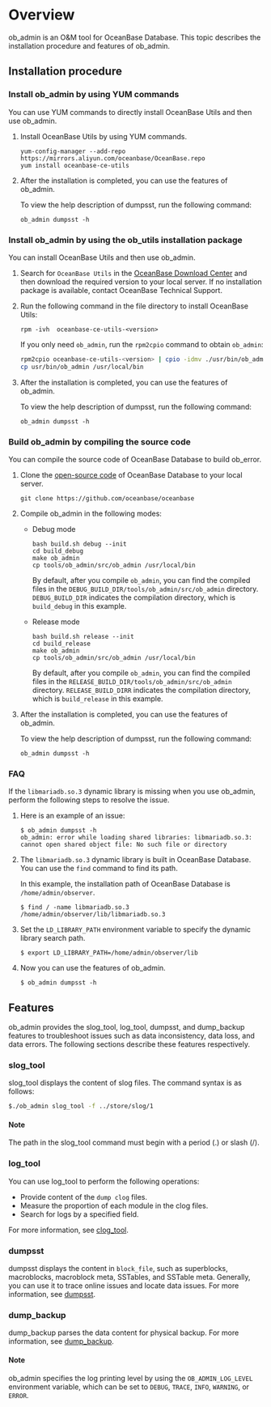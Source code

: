 # Overview

ob_admin is an O&M tool for OceanBase Database. This topic describes the installation procedure and features of ob_admin.

## Installation procedure

### Install ob_admin by using YUM commands

You can use YUM commands to directly install OceanBase Utils and then use ob_admin.

1. Install OceanBase Utils by using YUM commands.

   ```shell
   yum-config-manager --add-repo https://mirrors.aliyun.com/oceanbase/OceanBase.repo
   yum install oceanbase-ce-utils
   ```

2. After the installation is completed, you can use the features of ob_admin.

   To view the help description of dumpsst, run the following command:

   ```shell
   ob_admin dumpsst -h
   ```

### Install ob_admin by using the ob_utils installation package

You can install OceanBase Utils and then use ob_admin.

1. Search for `OceanBase Utils` in the [OceanBase Download Center](https://en.oceanbase.com/softwarecenter) and then download the required version to your local server.
   If no installation package is available, contact OceanBase Technical Support.

2. Run the following command in the file directory to install OceanBase Utils:

   ```shell
   rpm -ivh  oceanbase-ce-utils-<version>
   ```

   If you only need `ob_admin`, run the `rpm2cpio` command to obtain `ob_admin`:

   ```bash
   rpm2cpio oceanbase-ce-utils-<version> | cpio -idmv ./usr/bin/ob_admin
   cp usr/bin/ob_admin /usr/local/bin
   ```

3. After the installation is completed, you can use the features of ob_admin.

   To view the help description of dumpsst, run the following command:

   ```shell
   ob_admin dumpsst -h
   ```

### Build ob_admin by compiling the source code

You can compile the source code of OceanBase Database to build ob_error.

1. Clone the [open-source code](https://github.com/oceanbase) of OceanBase Database to your local server.

   ```shell
   git clone https://github.com/oceanbase/oceanbase
   ```


2. Compile ob_admin in the following modes:

   * Debug mode

      ```shell
      bash build.sh debug --init
      cd build_debug
      make ob_admin
      cp tools/ob_admin/src/ob_admin /usr/local/bin
      ```

      By default, after you compile `ob_admin`, you can find the compiled files in the `DEBUG_BUILD_DIR/tools/ob_admin/src/ob_admin` directory. `DEBUG_BUILD_DIR` indicates the compilation directory, which is `build_debug` in this example.

   * Release mode

      ```shell
      bash build.sh release --init
      cd build_release
      make ob_admin
      cp tools/ob_admin/src/ob_admin /usr/local/bin
      ```

      By default, after you compile `ob_admin`, you can find the compiled files in the `RELEASE_BUILD_DIR/tools/ob_admin/src/ob_admin` directory. `RELEASE_BUILD_DIRR` indicates the compilation directory, which is `build_release` in this example.

3. After the installation is completed, you can use the features of ob_admin.

   To view the help description of dumpsst, run the following command:

   ```shell
   ob_admin dumpsst -h
   ```

### FAQ

If the `libmariadb.so.3` dynamic library is missing when you use ob_admin, perform the following steps to resolve the issue.

1. Here is an example of an issue:

   ```shell
   $ ob_admin dumpsst -h
   ob_admin: error while loading shared libraries: libmariadb.so.3: cannot open shared object file: No such file or directory
   ```

2. The `libmariadb.so.3` dynamic library is built in OceanBase Database. You can use the `find` command to find its path.

   In this example, the installation path of OceanBase Database is `/home/admin/observer`.

   ```shell
   $ find / -name libmariadb.so.3
   /home/admin/observer/lib/libmariadb.so.3
   ```

3. Set the `LD_LIBRARY_PATH` environment variable to specify the dynamic library search path.

   ```shell
   $ export LD_LIBRARY_PATH=/home/admin/observer/lib
   ```

4. Now you can use the features of ob_admin.

   ```shell
   $ ob_admin dumpsst -h
   ```

## Features

ob_admin provides the slog_tool, log_tool, dumpsst, and dump_backup features to troubleshoot issues such as data inconsistency, data loss, and data errors. The following sections describe these features respectively.

### slog_tool

slog_tool displays the content of slog files. The command syntax is as follows:

```bash
$./ob_admin slog_tool -f ../store/slog/1
```

  <main id="notice" type='explain'>
    <h4>Note</h4>
    <p>The path in the slog_tool command must begin with a period (.) or slash (/). </p>
  </main>

### log_tool

You can use log_tool to perform the following operations:

* Provide content of the `dump clog` files.
* Measure the proportion of each module in the clog files.
* Search for logs by a specified field.

For more information, see [clog_tool](300.clog/300.clog-tool.md).

### dumpsst

dumpsst displays the content in `block_file`, such as superblocks, macroblocks, macroblock meta, SSTables, and SSTable meta. Generally, you can use it to trace online issues and locate data issues. For more information, see [dumpsst](../200.ob-admin/500.dumpsst.md).

### dump_backup

dump_backup parses the data content for physical backup. For more information, see [dump_backup](../200.ob-admin/600.dump-backup.md).

  <main id="notice" type='explain'>
    <h4>Note</h4>
    <p>ob_admin specifies the log printing level by using the <code>OB_ADMIN_LOG_LEVEL</code> environment variable, which can be set to <code>DEBUG</code>, <code>TRACE</code>, <code>INFO</code>, <code>WARNING</code>, or <code>ERROR</code>. </p>
  </main>

